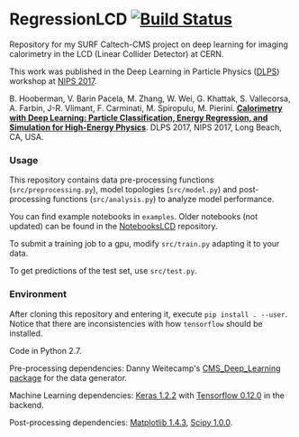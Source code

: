 # RegressionLCD [![Build Status](https://travis-ci.org/vitoriapacela/RegressionLCD.svg?branch=master)](https://travis-ci.org/vitoriapacela/RegressionLCD)


Repository for my SURF Caltech-CMS project on deep learning for imaging calorimetry in the LCD (Linear Collider Detector) at CERN.

This work was published in the Deep Learning in Particle Physics ([DLPS](https://dl4physicalsciences.github.io/)) workshop at [NIPS 2017](https://nips.cc/Conferences/2017).

B. Hooberman, V. Barin Pacela, M. Zhang, W. Wei, G. Khattak, S. Vallecorsa, A. Farbin, J-R. Vlimant, F. Carminati, M. Spiropulu, M. Pierini. [**Calorimetry with Deep Learning: Particle Classification, Energy Regression, and Simulation for High-Energy Physics**](https://dl4physicalsciences.github.io/files/nips_dlps_2017_15.pdf). DLPS 2017, NIPS 2017, Long Beach, CA, USA.

### Usage
This repository contains data pre-processing functions (`src/preprocessing.py`), model topologies (`src/model.py`) and post-processing functions (`src/analysis.py`) to analyze model performance.

You can find example notebooks in `examples`. Older notebooks (not updated) can be found in the [NotebooksLCD](https://github.com/vitoriapacela/NotebooksLCD) repository.

To submit a training job to a gpu, modify `src/train.py` adapting it to your data.

To get predictions of the test set, use `src/test.py`. 

### Environment
After cloning this repository and entering it, execute `pip install . --user`.
Notice that there are inconsistencies with how `tensorflow` should be installed.

Code in Python 2.7.

Pre-processing dependencies:
Danny Weitecamp's [CMS_Deep_Learning package](https://github.com/DannyWeitekamp/CMS_Deep_Learning) for the data generator.

Machine Learning dependencies:
[Keras 1.2.2](https://keras.io/) with [Tensorflow 0.12.0](https://www.tensorflow.org/) in the backend.

Post-processing dependencies:
[Matplotlib 1.4.3](http://matplotlib.org/), [Scipy 1.0.0](https://www.scipy.org/).
